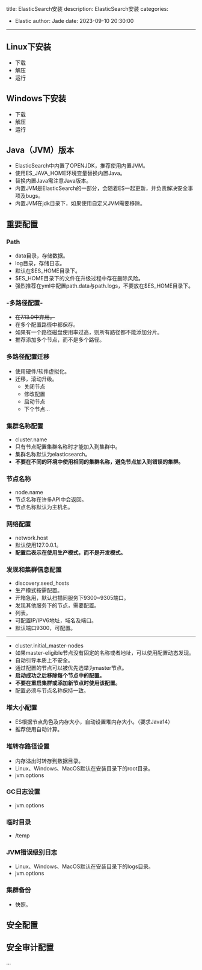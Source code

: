 title: ElasticSearch安装
description: ElasticSearch安装
categories:
  - Elastic
author: Jade
date: 2023-09-10 20:30:00
---

## Linux下安装
- 下载
- 解压
- 运行

## Windows下安装
- 下载
- 解压
- 运行

## Java（JVM）版本
- ElasticSearch中内置了OPENJDK，推荐使用内置JVM。
- 使用ES_JAVA_HOME环境变量替换内置Java。
- 替换内置Java需注意Java版本。
- 内置JVM是ElasticSearch的一部分，会随着ES一起更新，并负责解决安全事项及bugs。
- 内置JVM在jdk目录下，如果使用自定义JVM需要移除。

## 重要配置
### Path
- data目录，存储数据。
- log目录，存储日志。
- 默认在$ES_HOME目录下。
- $ES_HOME目录下的文件在升级过程中存在删除风险。
- 强烈推荐在yml中配置path.data与path.logs，不要放在$ES_HOME目录下。

### -多路径配置-
- ~~在7.13.0中弃用。~~
- 在多个配置路径中都保存。
- 如果有一个路径磁盘使用率过高，则所有路径都不能添加分片。
- 推荐添加多个节点，而不是多个路径。

### 多路径配置迁移
- 使用硬件/软件虚拟化。
- 迁移，滚动升级。
  - 关闭节点
  - 修改配置
  - 启动节点
  - 下个节点...

### 集群名称配置
- cluster.name
- 只有节点配置集群名称时才能加入到集群中。
- 集群名称默认为elasticsearch。
- **不要在不同的环境中使用相同的集群名称，避免节点加入到错误的集群。**

### 节点名称
- node.name
- 节点名称在许多API中会返回。
- 节点名称默认为主机名。

### 网络配置
- network.host
- 默认使用127.0.0.1。
- **配置后表示在使用生产模式，而不是开发模式。**

### 发现和集群信息配置
- discovery.seed_hosts
- 生产模式按需配置。
- 开箱急用，默认扫描同服务下9300~9305端口。
- 发现其他服务下的节点，需要配置。
- 列表。
- 可配置IP/IPV6地址，域名及端口。
- 默认端口9300，可配置。
---
- cluster.initial_master-nodes
- 如果master-eligible节点没有固定的名称或者地址，可以使用配置动态发现。
- 自动引导本质上不安全。
- 通过配置的节点可以被优先选举为master节点。
- **启动成功之后移除每个节点中的配置。**
- **不要在重启集群或添加新节点时使用该配置。**
- 配置必须与节点名称保持一致。

### 堆大小配置
- ES根据节点角色及内存大小，自动设置堆内存大小。（要求Java14）
- 推荐使用自动计算。

### 堆转存路径设置
- 内存溢出时转存到数据目录。
- Linux、Windows、MacOS默认在安装目录下的root目录。
- jvm.options

### GC日志设置
- jvm.options

### 临时目录
- /temp

### JVM错误级别日志
- Linux、Windows、MacOS默认在安装目录下的logs目录。
- jvm.options

### 集群备份
- 快照。

## 安全配置

## 安全审计配置

...
